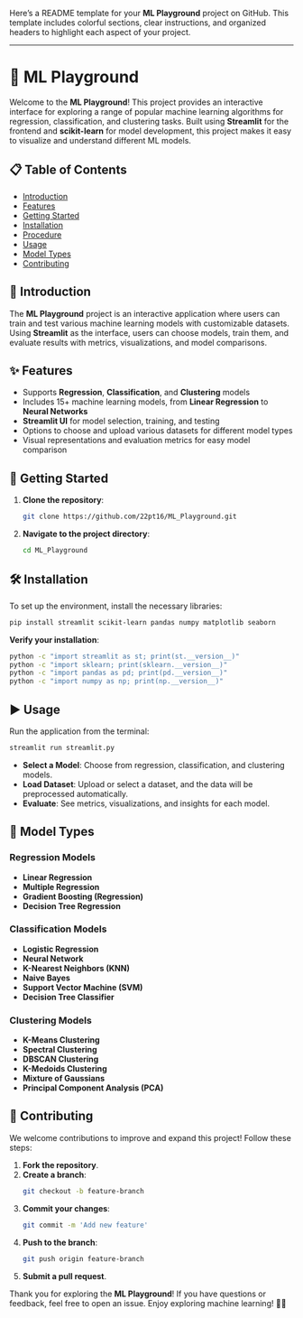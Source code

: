 Here’s a README template for your **ML Playground** project on GitHub. This template includes colorful sections, clear instructions, and organized headers to highlight each aspect of your project.

---

# 🤖 ML Playground

Welcome to the **ML Playground**! This project provides an interactive interface for exploring a range of popular machine learning algorithms for regression, classification, and clustering tasks. Built using **Streamlit** for the frontend and **scikit-learn** for model development, this project makes it easy to visualize and understand different ML models.

## 📋 Table of Contents
- [Introduction](#-introduction)
- [Features](#-features)
- [Getting Started](#-getting-started)
- [Installation](#-installation)
- [Procedure](#-procedure)
- [Usage](#-usage)
- [Model Types](#-model-types)
- [Contributing](#-contributing)

## 👋 Introduction

The **ML Playground** project is an interactive application where users can train and test various machine learning models with customizable datasets. Using **Streamlit** as the interface, users can choose models, train them, and evaluate results with metrics, visualizations, and model comparisons.

## ✨ Features
- Supports **Regression**, **Classification**, and **Clustering** models
- Includes 15+ machine learning models, from **Linear Regression** to **Neural Networks**
- **Streamlit UI** for model selection, training, and testing
- Options to choose and upload various datasets for different model types
- Visual representations and evaluation metrics for easy model comparison

## 🚀 Getting Started
1. **Clone the repository**:
    ```bash
    git clone https://github.com/22pt16/ML_Playground.git
    ```

2. **Navigate to the project directory**:
    ```bash
    cd ML_Playground
    ```

## 🛠️ Installation

To set up the environment, install the necessary libraries:

```bash
pip install streamlit scikit-learn pandas numpy matplotlib seaborn
```

**Verify your installation**:

```bash
python -c "import streamlit as st; print(st.__version__)"
python -c "import sklearn; print(sklearn.__version__)"
python -c "import pandas as pd; print(pd.__version__)"
python -c "import numpy as np; print(np.__version__)"
```

## ▶️ Usage

Run the application from the terminal:

```bash
streamlit run streamlit.py
```

- **Select a Model**: Choose from regression, classification, and clustering models.
- **Load Dataset**: Upload or select a dataset, and the data will be preprocessed automatically.
- **Evaluate**: See metrics, visualizations, and insights for each model.

## 🧠 Model Types

### Regression Models
- **Linear Regression**
- **Multiple Regression**
- **Gradient Boosting (Regression)**
- **Decision Tree Regression**

### Classification Models
- **Logistic Regression**
- **Neural Network**
- **K-Nearest Neighbors (KNN)**
- **Naive Bayes**
- **Support Vector Machine (SVM)**
- **Decision Tree Classifier**

### Clustering Models
- **K-Means Clustering**
- **Spectral Clustering**
- **DBSCAN Clustering**
- **K-Medoids Clustering**
- **Mixture of Gaussians**
- **Principal Component Analysis (PCA)**

## 🤝 Contributing
We welcome contributions to improve and expand this project! Follow these steps:

1. **Fork the repository**.
2. **Create a branch**:
   ```bash
   git checkout -b feature-branch
   ```
3. **Commit your changes**:
   ```bash
   git commit -m 'Add new feature'
   ```
4. **Push to the branch**:
   ```bash
   git push origin feature-branch
   ```
5. **Submit a pull request**.

Thank you for exploring the **ML Playground**! If you have questions or feedback, feel free to open an issue. Enjoy exploring machine learning! 🧑‍💻

